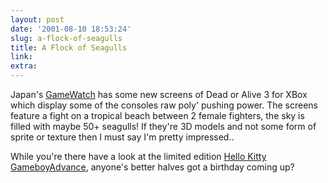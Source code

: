 ```yaml
---
layout: post
date: '2001-08-10 18:53:24'
slug: a-flock-of-seagulls
title: A Flock of Seagulls
link: 
extra: 
---
```


Japan's [GameWatch](http://www.watch.impress.co.jp/game/docs/20010810/doa3_2.htm) has some new screens of Dead or Alive 3 for XBox which display some of the consoles raw poly' pushing power. The screens feature a fight on a tropical beach between 2 female fighters, the sky is filled with maybe 50+ seagulls! If they're 3D models and not some form of sprite or texture then I must say I'm pretty impressed..

While you're there have a look at the limited edition [Hello Kitty GameboyAdvance](http://www.watch.impress.co.jp/game/docs/20010810/kitty01.htm), anyone's better halves got a birthday coming up?